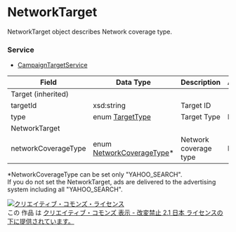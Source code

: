 # NetworkTarget
NetworkTarget object describes Network coverage type.
### Service
+ [CampaignTargetService](../services/CampaignTargetService.md)

| Field | Data Type | Description | ADD | SET | REMOVE | 
|---|---|---|---|---|---|
| Target (inherited)||||||
| targetId| xsd:string| Target ID| -| Req| Req |
| type| enum <a href="./TargetType.md">TargetType</a>| Target Type| Req| Req| Req |
| NetworkTarget||||||
| networkCoverageType| enum <a href="./NetworkCoverageType.md">NetworkCoverageType</a>*| Network coverage type| Req| -| - |
*NetworkCoverageType can be set only "YAHOO_SEARCH". <br> If you do not set the NetworkTarget, ads are delivered to the advertising system including all "YAHOO_SEARCH".

<a rel="license" href="http://creativecommons.org/licenses/by-nd/2.1/jp/"><img alt="クリエイティブ・コモンズ・ライセンス" style="border-width:0" src="https://i.creativecommons.org/l/by-nd/2.1/jp/88x31.png" /></a><br />この 作品 は <a rel="license" href="http://creativecommons.org/licenses/by-nd/2.1/jp/">クリエイティブ・コモンズ 表示 - 改変禁止 2.1 日本 ライセンスの下に提供されています。</a>
